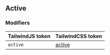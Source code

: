 ## Active


### Modifiers

| TailwindJS token | TailwindCSS token |
| ----- | ----- |
| `active` | [active](https://tailwindcss.com/docs/hover-focus-and-other-states#active) |